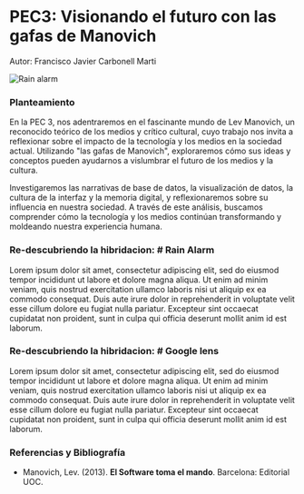 # PEC3: Visionando el futuro con las gafas de Manovich 
Autor: Francisco Javier Carbonell Marti


![Rain alarm]([https://miro.medium.com/max/1400/0*9PyyNvrO2PcD3KuU.png](https://lh3.googleusercontent.com/XHPRThRNjltTfxW0mnKTplOvuO-u2O8rIsx7IugSEpARmCCrRgFE1EjsckKDPEbujvBZjy23VemvszsGmC20X-sG=w640-h400-e365-rj-sc0x00ffffff)) 





### Planteamiento


En la PEC 3, nos adentraremos en el fascinante mundo de Lev Manovich, un reconocido teórico de los medios y crítico cultural, cuyo trabajo nos invita a reflexionar sobre el impacto de la tecnología y los medios en la sociedad actual. Utilizando "las gafas de Manovich", exploraremos cómo sus ideas y conceptos pueden ayudarnos a vislumbrar el futuro de los medios y la cultura.

 Investigaremos las narrativas de base de datos, la visualización de datos, la cultura de la interfaz y la memoria digital, y reflexionaremos sobre su influencia en nuestra sociedad. A través de este análisis, buscamos comprender cómo la tecnología y los medios continúan transformando y moldeando nuestra experiencia humana.


### Re-descubriendo la hibridacion: # Rain Alarm 

Lorem ipsum dolor sit amet, consectetur adipiscing elit, sed do eiusmod tempor incididunt ut labore et dolore magna aliqua. Ut enim ad minim veniam, quis nostrud exercitation ullamco laboris nisi ut aliquip ex ea commodo consequat. Duis aute irure dolor in reprehenderit in voluptate velit esse cillum dolore eu fugiat nulla pariatur. Excepteur sint occaecat cupidatat non proident, sunt in culpa qui officia deserunt mollit anim id est laborum.



### Re-descubriendo la hibridacion: # Google lens 
Lorem ipsum dolor sit amet, consectetur adipiscing elit, sed do eiusmod tempor incididunt ut labore et dolore magna aliqua. Ut enim ad minim veniam, quis nostrud exercitation ullamco laboris nisi ut aliquip ex ea commodo consequat. Duis aute irure dolor in reprehenderit in voluptate velit esse cillum dolore eu fugiat nulla pariatur. Excepteur sint occaecat cupidatat non proident, sunt in culpa qui officia deserunt mollit anim id est laborum.


### Referencias y Bibliografía

* Manovich, Lev. (2013). **El Software toma el mando**. Barcelona: Editorial UOC. 
